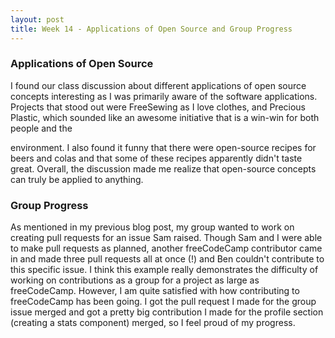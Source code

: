 ```yaml
---
layout: post
title: Week 14 - Applications of Open Source and Group Progress
---
```


### Applications of Open Source

I found our class discussion about different applications of open source concepts interesting as I was primarily aware of the software applications. Projects that stood out were FreeSewing as I love clothes, and Precious Plastic, which sounded like an awesome initiative that is a win-win for both people and the 
<!--more-->
environment. I also found it funny that there were open-source recipes for beers and colas and that some of these recipes apparently didn't taste great. Overall, the discussion made me realize that open-source concepts can truly be applied to anything.

### Group Progress

As mentioned in my previous blog post, my group wanted to work on creating pull requests for an issue Sam raised. Though Sam and I were able to make pull requests as planned, another freeCodeCamp contributor came in and made three pull requests all at once (!) and Ben couldn't contribute to this specific issue. I think this example really demonstrates the difficulty of working on contributions as a group for a project as large as freeCodeCamp. However, I am quite satisfied with how contributing to freeCodeCamp has been going. I got the pull request I made for the group issue merged and got a pretty big contribution I made for the profile section (creating a stats component) merged, so I feel proud of my progress.